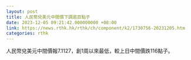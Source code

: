 ```yaml
---
layout: post
title: 人民幣兌美元中間價下調逾百點子
date: 2023-12-05 09:21:42.000000000 +08:00
link: https://news.rthk.hk/rthk/ch/component/k2/1730756-20231205.htm
categories: rthk
---
```


人民幣兌美元中間價報7.1127，創1周以來最低，較上日中間價跌116點子。
